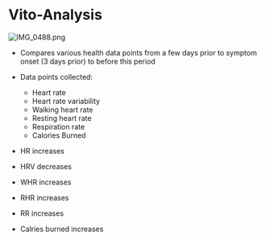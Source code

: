 # Vito-Analysis

![IMG_0488.png](https://res.craft.do/user/full/23a03a79-af5e-1af9-b4ff-27170389b6b1/97ED0A02-852F-402B-8F27-F66E90F98AC8_2/ld4O1xz6F04jASBYhxk6Hufhj98DWzWxLVsEkW40Gugz/IMG_0488.png)

- Compares various health data points from a few days prior to symptom onset (3 days prior) to before this period
- Data points collected:
   - Heart rate
   - Heart rate variability
   - Walking heart rate
   - Resting heart rate
   - Respiration rate
   - Calories Burned

- HR increases
- HRV decreases
- WHR increases
- RHR increases
- RR increases
- Calries burned increases


